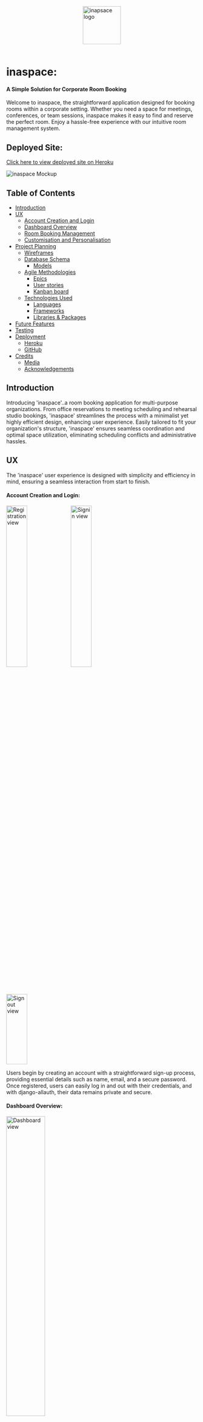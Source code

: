 <img style="display: block; margin: auto; height: 100px;" src="docs/readme_images/inaspace_logo.webp" alt="inapsace logo"/> 
</br>

# inaspace:<br> 
#### A Simple Solution for Corporate Room Booking
Welcome to inaspace, the straightforward application designed for booking rooms within a corporate setting. Whether you need a space for meetings, conferences, or team sessions, inaspace makes it easy to find and reserve the perfect room. Enjoy a hassle-free experience with our intuitive room management system.

## Deployed Site:
[Click here to view deployed site on Heroku](https://inaspace-4c7fc427a59a.herokuapp.com/)

![inaspace Mockup](docs/readme_images/inaspace_mockup.webp)

## Table of Contents
- [Introduction](#introduction)	
- [UX](#ux)
	* [Account Creation and Login](#account-creation-and-login)
	* [Dashboard Overview](#dashboard-overview)
	* [Room Booking Management](#room-booking-management)
	* [Customisation and Personalisation](#customization-and-personalization)
- [Project Planning](#project-planning)
    * [Wireframes](#wireframes)
    *  [Database Schema](#database-schema)
        - [Models](#models)
    - [Agile Methodologies ](#agile-methodologies)
        * [Epics](#epics)
        * [User stories](#user-stories)
        * [Kanban board](#kanban-board)
    - [Technologies Used](#technologies-used)
        * [Languages](#languages)
        * [Frameworks](#frameworks)
        * [Libraries & Packages](#libraries--packages)
- [Future Features](#future-features)
- [Testing](#testing)
- [Deployment](#deployment)
    * [Heroku](#heroku)
    * [GitHub](#github)
- [Credits](#credits)
    * [Media](#media)
    * [Acknowledgements](#acknowledgements)

## Introduction
 Introducing 'inaspace'..a room booking application for multi-purpose organizations. From office reservations to meeting scheduling and rehearsal studio bookings, 'inaspace' streamlines the process with a minimalist yet highly efficient design, enhancing user experience. Easily tailored to fit your organization's structure, 'inaspace' ensures seamless coordination and optimal space utilization, eliminating scheduling conflicts and administrative hassles.

## UX
The 'inaspace' user experience is designed with simplicity and efficiency in mind, ensuring a seamless interaction from start to finish.

#### Account Creation and Login:
<p>
	<img src="docs/readme_images/inaspace_registration_page.webp" width="33%" alt="Registration view"/>
	<img src="docs/readme_images/inaspace_signin_page.webp" width="33%" alt="Signin view"/>
	<img src="docs/readme_images/inaspace_signout.webp" width="33%" height="185px" alt="Signout view"/>
</p>
Users begin by creating an account with a straightforward sign-up process, providing essential details such as name, email, and a secure password. Once registered, users can easily log in and out with their credentials, and with django-allauth, their data remains private and secure.

#### Dashboard Overview:
<p>
	<img src="docs/readme_images/inaspace-dashboard.webp" width="45%" alt="Dashboard view"/>
</p>
Upon logging in, users are greeted with a clean and intuitive dashboard. This central hub provides a quick overview of current bookings, upcoming reservations, and available rooms. The minimalist design ensures that all necessary information is accessible at a glance.

#### Room Booking Management:
The core functionality of 'inaspace' revolves around its robust room booking system, featuring full CRUD (Create, Read, Update, Delete) capabilities. Messages are displayed to the user confirming their actions thorughout the process:

- Create: Users can effortlessly create new bookings by selecting a room, date, and time slot. Additional details such as the purpose of the booking and any special requirements can be added to ensure everything is prepared in advance.
<p>
	<img src="docs/readme_images/inaspace_newbooking_form.webp" width="45%" alt="Booking form view"/>
</p>

- Read: All current and past bookings are easily accessible. Users can view detailed information about each reservation, including room specifications and booking history.
<p>
	<img src="docs/readme_images/inaspace-dashboard.webp" width="45%" alt="Dashboard view"/>
</p>

- Update: Should changes be necessary, users can quickly modify their bookings. Adjustments to time, date, or room selection are made with just a few clicks, ensuring flexibility and adaptability. Edit Form is rendered with data to be edited and option to cancel action is available.
<p>
	<img src="docs/readme_images/inaspace_edit_booking.webp" width="45%" alt="Edit booking form view"/>
</p>

- Delete: If a booking is no longer needed, users can simply delete it, freeing up the space for others and maintaining an organized schedule.
<p>
	<img src="docs/readme_images/inaspace_confirm_delete.webp" width="45%" alt="Delete booking view"/>
</p>

#### Customization and Personalization:
'inaspace' can be tailored to fit the unique structure of any organization. Administrators can customize room details, booking rules, and user permissions, ensuring the application aligns perfectly with organizational needs. This adaptability ensures that 'inaspace' remains a valuable tool for any multi-purpose organization, regardless of size or complexity.


## Project planning

### Wireframes
#### Home Page
<p>
  <img src="docs/readme_images/inaspace_mobile_view.webp" height="300px" alt="mobile wireframe"/>
  <img src="docs/readme_images/inaspace_tablet_view.webp" height="300px" alt="tablet wireframe"/> 
</p>

#### Profile Page 
<p>
  <img src="docs/readme_images/inaspace_home_mobile.webp" height="300px" alt="mobile wireframe"/>
  <img src="docs/readme_images/inaspace_home_tablet.webp" height="300px" alt="tablet wireframe"/> 
</p>

### Database Schema
  <img src="docs/readme_images/inaspace_ER_diagram.webp" width="75%" alt="mobile wireframe"/>

### Models
#### User
The User model is based on Django's built-in authentication system, providing a robust and secure way to manage user accounts. It includes standard fields such as username, password, email, and has been extended by adding first_name and last_name, is_staff and joined_date.

#### Room
The Room model represents the various rooms available for booking within the inaspace application. Each room has the following attributes:

- name: A unique identifier for the room. In this case a fictional building was created featuring 4 floors of rooms numbered 101 - 115, 201 - 215 etc. 
- description: Detailed information about the room, including features and amenities.
- capacity: The maximum number of occupants the room can accommodate.

#### Booking
The Booking model allows users to reserve rooms for specific dates and times. It includes the following fields:

- user: A reference to the User who made the booking.
- room: A reference to the Room being booked.
- start_time: The starting time of the booking.
- end_time: The ending time of the booking.
- booking_date: The date for which the booking is made.


### Agile Methodologies

#### Epics
The development process was structured into three main Epics: Setup, User Account Management, and CRUD Functionality. Each Epic was broken down into specific User Stories to ensure a systematic and organized development workflow. Githubs Kanban board feature was used to manage the process.
<br>

  <img src="docs/readme_images/inaspace-kanban.webp" alt="mobile wireframe"/>

#### User stories
1. As a developer I can setup the project so that it is ready for implementing core features.
2. As a developer I can create base.html so that other pages can reuse the layout.
3. As a developer I can create static resources so that so that assets, css and js work throughout the site.
4. As a user I can sign up/create an account so that I can access website features.
5. As a user I can see custom 403, 404 and 500 error pages so that I can understand what error has occurred
6. As a user I can see a home page when first arriving so that information about the app is easily accessible.
7. As a logged in user I can select a room and time so that I can create a room booking.
8. As a logged in user I can select edit or delete so that I can amend an existing booking associated with my account.
9. As a user I can recieve feedback when performing CRUD operations so that I know it was complete successfully.
10. As a User I can use clearly presented forms so that perform actions within the site.
11. As a developer I can deploy app to heroku so that users can access the site.
12. As a developer I can create wireframes so that I can have a clear idea of how my site will look.
13. As a developer I can create a detailed README.md so that others can understand my methodologies for creating 'inaspace'.
14. As a developer I can use djangos automated testing features so that ensure functionality of all site elements.
15. As a developer I can create a databse schema so that all relevant data are stored and accessible.
16. As a developer I can use UserPassesTestMixin so that database is proteted from unauthorised access.
17. As a user I can see different navigation options so that I can log out when logged in and vice-versa.
18. As a User I can logout so that I can leave the app.
19. As a site admin I can see all bookings so that I can manage the booking system effectively.
20. As a User I can view a list of my open bookings.
21. As a Developer I can manually test all aspects of the app so that I can ensure the app functions as expected.

Details of the acceptance criteria for the USer Stories is found via the link to the Kanban Board in the following section.

Note: 3 other user stories have been added to Future Development Ideas below.

#### Kanban board
[Click here to view Kanban board on Github](https://github.com/users/bengilbertcodes/projects/6/views/1)

### Future Features
- Add Contact the Developer app
- Add Frequently Asked Questions app
- User to be able to select room type from drop down then see the room numbers corresponding to that room type. Require additional table in database (room_type with a primary key of room_type_id which will join to rooms table).
- Unavailable room times not visible to the user when selecting times. I have not been able to implement this important feature at this time.

### Technologies Used

#### Languages
- HTML
- CSS 
- Javascript
- Python

#### Frameworks
- Django - Python framework used in development.
- Bootstrap 5 - CSS Framework used for styling the application

#### Libraries & Packages
- Django Allauth - Used for authentication and account registration
- Django Crispy Forms - used to simplify the rendering of Django forms.
- DataTable [link to datatables.net](https://datatables.net/). Allows ordering of bookings table.
- jQuery Timepicker - used to customise the booking form.
- Guicorn - Python HTTP server, used as web server to run Django on Heroku.

#### Tools & Programs
- VSCode
- Github Pages
- Github Kanban Board
- [Code Institute Postgres database](https://dbs.ci-dbs.net/) was the database used.
- Chrome and Firefox Dev tools
- Lucidchart - used to create the database schema plan
- Balsamiq - used to create wireframes during the design process
- Heroku - platform used for app deployment
- PEP8 - To ensure code meets PEP8 requirements
- HTML Validator
- W3 CSS Validator
- JShint

### Testing
For full testing results see [TESTING.md](/TESTING.md)

### Deployment

#### Heroku

Heroku was used to deploy the site. Here are the steps to deploy:

1. Log in to Heroku.
2. Click "Create a new app".
3. Choose the app name and region.
4. Click "Create app".
5. Navigate to the "settings" tab.
6. "Click "Reveal Config Vars".
7. Add DATABASE_URL, SECRET_KEY to Config Vars
8. Scroll down to "Buildpacks".
9. Click "Add Buildpack".
10. Add "heroku/python".
11. Return to "Deploy" tab.
12. Select Github as Deployment Method and connect to the repository.
13. In 'Manual Deploy' click 'Deploy Branch'
14. Click 'Open App' to view the deployed version.

#### GitHub
Github was used to store the repository.
Changes made within VSCode were pushed to Github using the follwing commands:
- git add .
- git commit -m 'message'
- git push

A fork can be created by navigating to the repository, clicking the fork button and selecting 'create fork. The name can be altered and a description can be added. Just the Main Branch or all Branches can be added to the new fork. Click Create a Fork and the repository will appear in your Github.

The repository can be cloned by selecting the Code button and copyong the link. This link can be used to create a local clone in your editor or IDE.

### Credits
- [startbootstrap.com - Bare template](https://startbootstrap.com/template/bare) - used to establish basic layout and navigation structure.
- [codemy.com - Intro to Django - Resume Website course](https://members.codemy.com/l/intro-to-django-resume-website/) - to help improve my understanding of Django applications.
- [codemy.com - User authentication with Python and Django course](https://members.codemy.com/l/user-authentication-with-python-and-django/) - to help improve my understanding of Django applications.
- [Dee Mc - Youtube - Recipe Sharing and Meal Planning app tutorial](https://www.youtube.com/watch?v=sBjbty691eI&list=PLXuTq6OsqZjbCSfiLNb2f1FOs8viArjWy&ab_channel=DeeMc) - Used to help with the implementation of Mixins.
- [Gareth McGirr - Sizzle and Steak repo](https://github.com/Gareth-McGirr/Portfolio-Project-4-SizzleAndSteak) - for assistance structuring the booking system.
- [Code Institute - I Think Therefore I Blog walkthrough](https://learn.codeinstitute.net/)
- [Stackoverflow](https://stackoverflow.com/questions/61817323/how-to-convert-my-simple-table-to-the-datatables) - for help setting up DataTables

#### Acknowledgements
Gareth McGirr - as my mentor through this project.
Natalie Beddow, Dan McKeown, Malin Christina, Terry Gilbert - for being great testers.
